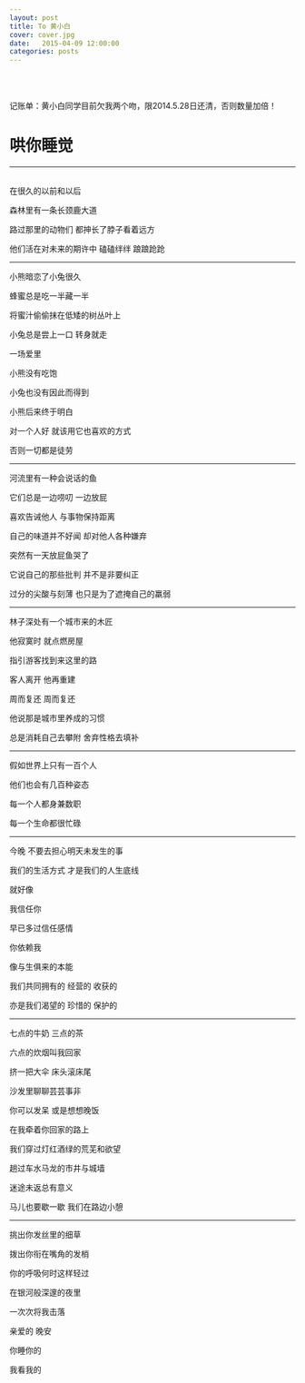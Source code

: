 ```yaml
---
layout: post
title: To 黄小白
cover: cover.jpg
date:   2015-04-09 12:00:00
categories: posts
---
```

<br/>
<br/>

记账单：黄小白同学目前欠我两个吻，限2014.5.28日还清，否则数量加倍！

哄你睡觉
===
-----------------------------
<br/>
在很久的以前和以后

森林里有一条长颈鹿大道

路过那里的动物们 都抻长了脖子看着远方

他们活在对未来的期许中 磕磕绊绊 踉踉跄跄 

-----------------------------

小熊暗恋了小兔很久

蜂蜜总是吃一半藏一半

将蜜汁偷偷抹在低矮的树丛叶上

小兔总是尝上一口  转身就走

一场爱里 

小熊没有吃饱  

小兔也没有因此而得到


小熊后来终于明白 

对一个人好 就该用它也喜欢的方式

否则一切都是徒劳 

-----------------------------


河流里有一种会说话的鱼

它们总是一边唠叨 一边放屁

喜欢告诫他人 与事物保持距离

自己的味道并不好闻 却对他人各种嫌弃 


突然有一天放屁鱼哭了

它说自己的那些批判 并不是非要纠正

过分的尖酸与刻薄 也只是为了遮掩自己的羸弱

-----------------------------


林子深处有一个城市来的木匠

他寂寞时 就点燃房屋

指引游客找到来这里的路


客人离开 他再重建

周而复还 周而复还

他说那是城市里养成的习惯

总是消耗自己去攀附 舍弃性格去填补

-----------------------------

假如世界上只有一百个人

他们也会有几百种姿态

每一个人都身兼数职

每一个生命都很忙碌

-----------------------------

今晚 不要去担心明天未发生的事

我们的生活方式 才是我们的人生底线


就好像

我信任你

早已多过信任感情

你依赖我

像与生俱来的本能

我们共同拥有的 经营的 收获的 

亦是我们渴望的 珍惜的 保护的  

-----------------------------

七点的牛奶 三点的茶

六点的炊烟叫我回家

挤一把大伞 床头滚床尾

沙发里聊聊芸芸事非


你可以发呆 或是想想晚饭 

在我牵着你回家的路上 

我们穿过灯红酒绿的荒芜和欲望

趟过车水马龙的市井与城墙

迷途未返总有意义

马儿也要歇一歇  我们在路边小憩

-----------------------------

挑出你发丝里的细草

拨出你衔在嘴角的发梢

你的呼吸何时这样轻过

在银河般深邃的夜里 

一次次将我击落 


亲爱的  晚安

你睡你的

我看我的
